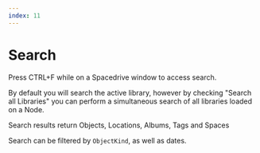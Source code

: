 ```yaml
---
index: 11
---
```



# Search

Press CTRL+F while on a Spacedrive window to access search.

By default you will search the active library, however by checking "Search all Libraries" you can perform a simultaneous search of all libraries loaded on a Node.

Search results return Objects, Locations, Albums, Tags and Spaces

Search can be filtered by `ObjectKind`, as well as dates.
